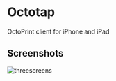 # Octotap
OctoPrint client for iPhone and iPad

## Screenshots
![threescreens](https://user-images.githubusercontent.com/14074844/28586469-96465ce2-7139-11e7-956c-27ed4b43ce6e.png)
